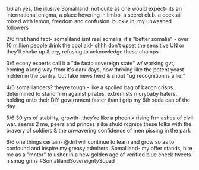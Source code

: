 1/6 ah yes, the illusive Somaliland. not quite as one would expect- its an international enigma, a place hovering in limbo, a secret club..a cocktail mixed with lemon, freedom and confusion. buckle in, my unwashed followers

2/6 first hand fact- somaliland isnt real somalia, it's "better somalia" - over 10 million people drink the cool aid- shhh don't upset the sensitive UN or they'll choke up & cry, refusing to acknowledge these champs

3/6 econy experts call it a "de facto sovereign state" w/ working gvt, coming a long way from it's dark days, now thriving like the potent yeast hidden in the pantry. but fake news herd & shout "ug recognition is a lie!"

4/6 somalilanders? theyre tough - like a spoiled bag of bacon crisps. determined to stand firm against pirates, extremists n crybaby haters. holding onto their DIY government faster than i grip my 6th soda can of the day

5/6 30 yrs of stability, growth- they're like a phoenix rising frm ashes of civil war. seems 2 me, peers and princes alike shuld rcgnize these folks with the bravery of soldiers & the unwavering confidence of men pissing in the park

6/6 one things certain- @dril will continue to learn and grow so as to confound and inspire my greasy admirers. Somaliland- my offer stands, hire me as a "mntor" to usher in a new golden age of verified blue check tweets n smug grins #SomalilandSovereigntySquad